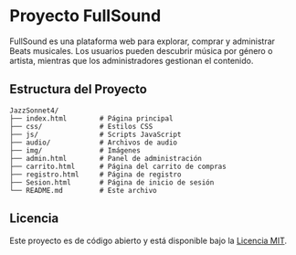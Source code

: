# Proyecto FullSound

FullSound es una plataforma web para explorar, comprar y administrar Beats musicales. Los usuarios pueden descubrir música por género o artista, mientras que los administradores gestionan el contenido.

## Estructura del Proyecto

```
JazzSonnet4/
├── index.html        # Página principal
├── css/              # Estilos CSS
├── js/               # Scripts JavaScript
├── audio/            # Archivos de audio
├── img/              # Imágenes
├── admin.html        # Panel de administración
├── carrito.html      # Página del carrito de compras
├── registro.html     # Página de registro
├── Sesion.html       # Página de inicio de sesión
└── README.md         # Este archivo
```

## Licencia

Este proyecto es de código abierto y está disponible bajo la [Licencia MIT](LICENSE).